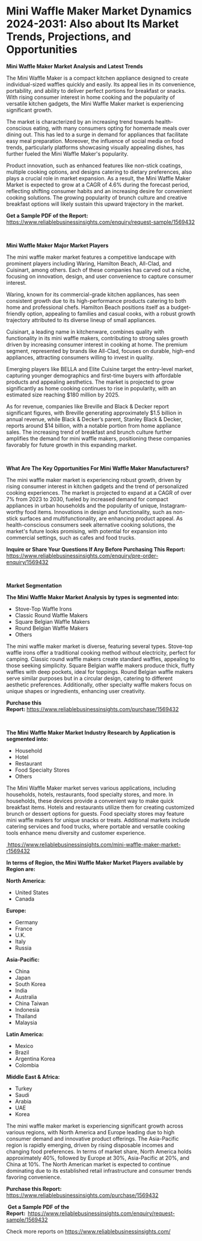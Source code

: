 <p><h1>Mini Waffle Maker Market Dynamics 2024-2031: Also about Its Market Trends, Projections, and Opportunities</h1></p><p><strong>Mini Waffle Maker Market Analysis and Latest Trends</strong></p>
<p><p>The Mini Waffle Maker is a compact kitchen appliance designed to create individual-sized waffles quickly and easily. Its appeal lies in its convenience, portability, and ability to deliver perfect portions for breakfast or snacks. With rising consumer interest in home cooking and the popularity of versatile kitchen gadgets, the Mini Waffle Maker market is experiencing significant growth.</p><p>The market is characterized by an increasing trend towards health-conscious eating, with many consumers opting for homemade meals over dining out. This has led to a surge in demand for appliances that facilitate easy meal preparation. Moreover, the influence of social media on food trends, particularly platforms showcasing visually appealing dishes, has further fueled the Mini Waffle Maker's popularity. </p><p>Product innovation, such as enhanced features like non-stick coatings, multiple cooking options, and designs catering to dietary preferences, also plays a crucial role in market expansion. As a result, the Mini Waffle Maker Market is expected to grow at a CAGR of 4.6% during the forecast period, reflecting shifting consumer habits and an increasing desire for convenient cooking solutions. The growing popularity of brunch culture and creative breakfast options will likely sustain this upward trajectory in the market.</p></p>
<p><strong>Get a Sample PDF of the Report:&nbsp;</strong> <a href="https://www.reliablebusinessinsights.com/enquiry/request-sample/1569432?utm_campaign=97&utm_medium=2&utm_source=Github&utm_content=ia&utm_term=29122024&utm_id=mini-waffle-maker">https://www.reliablebusinessinsights.com/enquiry/request-sample/1569432</a></p>
<p>&nbsp;</p>
<p><strong>Mini Waffle Maker Major Market Players</strong></p>
<p><p>The mini waffle maker market features a competitive landscape with prominent players including Waring, Hamilton Beach, All-Clad, and Cuisinart, among others. Each of these companies has carved out a niche, focusing on innovation, design, and user convenience to capture consumer interest.</p><p>Waring, known for its commercial-grade kitchen appliances, has seen consistent growth due to its high-performance products catering to both home and professional chefs. Hamilton Beach positions itself as a budget-friendly option, appealing to families and casual cooks, with a robust growth trajectory attributed to its diverse lineup of small appliances.</p><p>Cuisinart, a leading name in kitchenware, combines quality with functionality in its mini waffle makers, contributing to strong sales growth driven by increasing consumer interest in cooking at home. The premium segment, represented by brands like All-Clad, focuses on durable, high-end appliances, attracting consumers willing to invest in quality.</p><p>Emerging players like BELLA and Elite Cuisine target the entry-level market, capturing younger demographics and first-time buyers with affordable products and appealing aesthetics. The market is projected to grow significantly as home cooking continues to rise in popularity, with an estimated size reaching $180 million by 2025.</p><p>As for revenue, companies like Breville and Black & Decker report significant figures, with Breville generating approximately $1.5 billion in annual revenue, while Black & Decker’s parent, Stanley Black & Decker, reports around $14 billion, with a notable portion from home appliance sales. The increasing trend of breakfast and brunch culture further amplifies the demand for mini waffle makers, positioning these companies favorably for future growth in this expanding market.</p></p>
<p>&nbsp;</p>
<p><strong>What Are The Key Opportunities For Mini Waffle Maker Manufacturers?</strong></p>
<p><p>The mini waffle maker market is experiencing robust growth, driven by rising consumer interest in kitchen gadgets and the trend of personalized cooking experiences. The market is projected to expand at a CAGR of over 7% from 2023 to 2030, fueled by increased demand for compact appliances in urban households and the popularity of unique, Instagram-worthy food items. Innovations in design and functionality, such as non-stick surfaces and multifunctionality, are enhancing product appeal. As health-conscious consumers seek alternative cooking solutions, the market's future looks promising, with potential for expansion into commercial settings, such as cafes and food trucks.</p></p>
<p><strong>Inquire or Share Your Questions If Any Before Purchasing This Report:</strong> <a href="https://www.reliablebusinessinsights.com/enquiry/pre-order-enquiry/1569432?utm_campaign=97&utm_medium=2&utm_source=Github&utm_content=ia&utm_term=29122024&utm_id=mini-waffle-maker">https://www.reliablebusinessinsights.com/enquiry/pre-order-enquiry/1569432</a></p>
<p>&nbsp;</p>
<p><strong>Market Segmentation</strong></p>
<p><strong>The Mini Waffle Maker Market Analysis by types is segmented into:</strong></p>
<p><ul><li>Stove-Top Waffle Irons</li><li>Classic Round Waffle Makers</li><li>Square Belgian Waffle Makers</li><li>Round Belgian Waffle Makers</li><li>Others</li></ul></p>
<p><p>The mini waffle maker market is diverse, featuring several types. Stove-top waffle irons offer a traditional cooking method without electricity, perfect for camping. Classic round waffle makers create standard waffles, appealing to those seeking simplicity. Square Belgian waffle makers produce thick, fluffy waffles with deep pockets, ideal for toppings. Round Belgian waffle makers serve similar purposes but in a circular design, catering to different aesthetic preferences. Additionally, other specialty waffle makers focus on unique shapes or ingredients, enhancing user creativity.</p></p>
<p><strong>Purchase this Report:&nbsp;</strong><a href="https://www.reliablebusinessinsights.com/purchase/1569432?utm_campaign=97&utm_medium=2&utm_source=Github&utm_content=ia&utm_term=29122024&utm_id=mini-waffle-maker">https://www.reliablebusinessinsights.com/purchase/1569432</a></p>
<p>&nbsp;</p>
<p><strong>The Mini Waffle Maker Market Industry Research by Application is segmented into:</strong></p>
<p><ul><li>Household</li><li>Hotel</li><li>Restaurant</li><li>Food Specialty Stores</li><li>Others</li></ul></p>
<p><p>The Mini Waffle Maker market serves various applications, including households, hotels, restaurants, food specialty stores, and more. In households, these devices provide a convenient way to make quick breakfast items. Hotels and restaurants utilize them for creating customized brunch or dessert options for guests. Food specialty stores may feature mini waffle makers for unique snacks or treats. Additional markets include catering services and food trucks, where portable and versatile cooking tools enhance menu diversity and customer experience.</p></p>
<p><a href="https://www.reliablebusinessinsights.com/mini-waffle-maker-market-r1569432?utm_campaign=97&utm_medium=2&utm_source=Github&utm_content=ia&utm_term=29122024&utm_id=mini-waffle-maker">&nbsp;https://www.reliablebusinessinsights.com/mini-waffle-maker-market-r1569432</a></p>
<p><strong>In terms of Region, the Mini Waffle Maker Market Players available by Region are:</strong></p>
<p>
    <p> <strong> North America: </strong>
        <ul>
            <li>United States</li>
            <li>Canada</li>
        </ul>
        </p> 
    <p> <strong> Europe: </strong>
        <ul>
            <li>Germany</li>
            <li>France</li>
            <li>U.K.</li>
            <li>Italy</li>
            <li>Russia</li>
        </ul>
        </p> 
    <p> <strong> Asia-Pacific: </strong>
        <ul>
            <li>China</li>
            <li>Japan</li>
            <li>South Korea</li>
            <li>India</li>
            <li>Australia</li>
            <li>China Taiwan</li>
            <li>Indonesia</li>
            <li>Thailand</li>
            <li>Malaysia</li>
        </ul>
        </p> 
    <p> <strong> Latin America: </strong>
        <ul>
            <li>Mexico</li>
            <li>Brazil</li>
            <li>Argentina Korea</li>
            <li>Colombia</li>
        </ul>
        </p> 
    <p> <strong> Middle East & Africa: </strong>
        <ul>
            <li>Turkey</li>
            <li>Saudi</li>
            <li>Arabia</li>
            <li>UAE</li>
            <li>Korea</li>
        </ul>
    </p>
    </p>
<p><p>The mini waffle maker market is experiencing significant growth across various regions, with North America and Europe leading due to high consumer demand and innovative product offerings. The Asia-Pacific region is rapidly emerging, driven by rising disposable incomes and changing food preferences. In terms of market share, North America holds approximately 40%, followed by Europe at 30%, Asia-Pacific at 20%, and China at 10%. The North American market is expected to continue dominating due to its established retail infrastructure and consumer trends favoring convenience.</p></p>
<p><strong>Purchase this Report: </strong><a href="https://www.reliablebusinessinsights.com/purchase/1569432?utm_campaign=97&utm_medium=2&utm_source=Github&utm_content=ia&utm_term=29122024&utm_id=mini-waffle-maker">https://www.reliablebusinessinsights.com/purchase/1569432</a></p>
<p>&nbsp;<strong>Get a Sample PDF of the Report:&nbsp;&nbsp;</strong><a href="https://www.reliablebusinessinsights.com/enquiry/request-sample/1569432?utm_campaign=97&utm_medium=2&utm_source=Github&utm_content=ia&utm_term=29122024&utm_id=mini-waffle-maker">https://www.reliablebusinessinsights.com/enquiry/request-sample/1569432</a></p>
<p><strong></strong></p>
<p>Check more reports on <a href="https://www.reliablebusinessinsights.com/?utm_campaign=97&utm_medium=2&utm_source=Github&utm_content=ia&utm_term=29122024&utm_id=mini-waffle-maker">https://www.reliablebusinessinsights.com/</a></p>